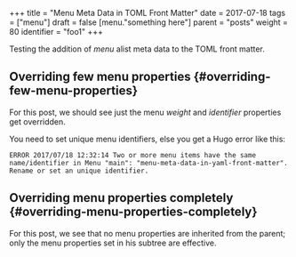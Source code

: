 +++
title = "Menu Meta Data in TOML Front Matter"
date = 2017-07-18
tags = ["menu"]
draft = false
[menu."something here"]
  parent = "posts"
  weight = 80
  identifier = "foo1"
+++

Testing the addition of *menu* alist meta data to the TOML front matter.


## Overriding few menu properties {#overriding-few-menu-properties}

For this post, we should see just the menu *weight* and *identifier* properties get overridden.

You need to set unique menu identifiers, else you get a Hugo error like this:

    ERROR 2017/07/18 12:32:14 Two or more menu items have the same name/identifier in Menu "main": "menu-meta-data-in-yaml-front-matter".
    Rename or set an unique identifier.


## Overriding menu properties completely {#overriding-menu-properties-completely}

For this post, we see that no menu properties are inherited from the parent; only the menu properties set in his subtree are effective.
